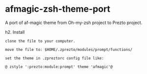 # afmagic-zsh-theme-port
A port of af-magic theme from Oh-my-zsh project to Prezto project.


h2. Install

```
clone the file to your computer.

move the file to: $HOME/.zprezto/modules/prompt/functions/

set the theme in .zpreztorc config file like:

@ zstyle ':prezto:module:prompt' theme 'afmagic'@
```
